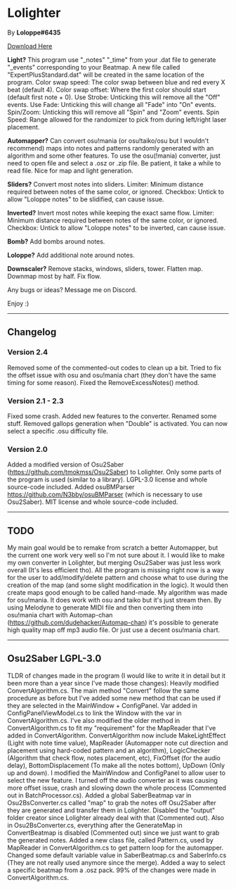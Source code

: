 # Lolighter 
By **Loloppe#6435**

[Download Here](https://github.com/Loloppe/Lolighter/releases/latest)

**Light?** This program use "_notes" "_time" from your .dat file to generate "_events" corresponding to your Beatmap. A new file called "ExpertPlusStandard.dat" will be created in the same location of the program. Color swap speed: The color swap between blue and red every X beat (default 4). Color swap offset: Where the first color should start (default first note + 0). Use Strobe: Unticking this will remove all the "Off" events. Use Fade: Unticking this will change all "Fade" into "On" events. Spin/Zoom: Unticking this will remove all "Spin" and "Zoom" events. Spin Speed: Range allowed for the randomizer to pick from during left/right laser placement.

**Automapper?** Can convert osu!mania (or osu!taiko/osu but I wouldn't recommend) maps into notes and patterns randomly generated with an algorithm and some other features. To use the osu(!mania) converter, just need to open file and select a .osz or .zip file. Be patient, it take a while to read file. Nice for map and light generation.

**Sliders?** Convert most notes into sliders. Limiter: Minimum distance required between notes of the same color, or ignored. Checkbox: Untick to allow "Loloppe notes" to be slidified, can cause issue.

**Inverted?** Invert most notes while keeping the exact same flow. Limiter: Minimum distance required between notes of the same color, or ignored. Checkbox: Untick to allow "Loloppe notes" to be inverted, can cause issue.

**Bomb?** Add bombs around notes.

**Loloppe?** Add additional note around notes.

**Downscaler?** Remove stacks, windows, sliders, tower. Flatten map. Downmap most by half. Fix flow.

Any bugs or ideas? Message me on Discord.

Enjoy :)
___
## Changelog
### Version 2.4
Removed some of the commented-out codes to clean up a bit. Tried to fix the offset issue with osu and osu!mania chart (they don't have the same timing for some reason).
Fixed the RemoveExcessNotes() method.
### Version 2.1 - 2.3
Fixed some crash. Added new features to the converter. Renamed some stuff.
Removed gallops generation when "Double" is activated.
You can now select a specific .osu difficulty file.
### Version 2.0
Added a modified version of Osu2Saber (https://github.com/tmokmss/Osu2Saber) to Lolighter. Only some parts of the program is used (similar to a library). LGPL-3.0 license and whole source-code included.
Added osuBMParser https://github.com/N3bby/osuBMParser (which is necessary to use Osu2Saber). MIT license and whole source-code included.
___
## TODO
My main goal would be to remake from scratch a better Automapper, but the current one work very well so I'm not sure about it.
I would like to make my own converter in Lolighter, but merging Osu2Saber was just less work overall (It's less efficient tho).
All the program is missing right now is a way for the user to add/modify/delete pattern and choose what to use during the creation of the map (and some slight modification in the logic). It would then create maps good enough to be called hand-made.
My algorithm was made for osu!mania. It does work with osu and taiko but it's just stream then.
By using Melodyne to generate MIDI file and then converting them into osu!mania chart with Automap-chan (https://github.com/dudehacker/Automap-chan) it's possible to generate high quality map off mp3 audio file.
Or just use a decent osu!mania chart.
___
## Osu2Saber LGPL-3.0
TLDR of changes made in the program (I would like to write it in detail but it been more than a year since I've made those changes):
Heavily modified ConvertAlgorithm.cs. The main method "Convert" follow the same procedure as before but I've added some new method that can be used if they are selected in the MainWindow + ConfigPanel.
Var added in ConfigPanelViewModel.cs to link the Window with the var in ConvertAlgorithm.cs.
I've also modified the older method in ConvertAlgorithm.cs to fit my "requirement" for the MapReader that I've added in ConvertAlgorithm.
ConvertAlgorithm now include MakeLightEffect (Light with note time value), MapReader (Automapper note cut direction and placement using hard-coded pattern and an algorithm), LogicChecker (Algorithm that check flow, notes placement, etc), FixOffset (for the audio delay), BottomDisplacement (To make all the notes bottom), UpDown (Only up and down).
I modified the MainWindow and ConfigPanel to allow user to select the new feature.
I turned off the audio converter as it was causing more offset issue, crash and slowing down the whole process (Commented out in BatchProcessor.cs).
Added a global SaberBeatmap var in Osu2BsConverter.cs called "map" to grab the notes off Osu2Saber after they are generated and transfer them in Lolighter.
Disabled the "output" folder creator since Lolighter already deal with that (Commented out).
Also in Osu2BsConverter.cs, everything after the GenerateMap in ConvertBeatmap is disabled (Commented out) since we just want to grab the generated notes.
Added a new class file, called Pattern.cs, used by MapReader in ConvertAlgorithm.cs to get pattern loop for the automapper.
Changed some default variable value in SaberBeatmap.cs and SaberInfo.cs (They are not really used anymore since the merge).
Added a way to select a specific beatmap from a .osz pack.
99% of the changes were made in ConvertAlgorithm.cs.
